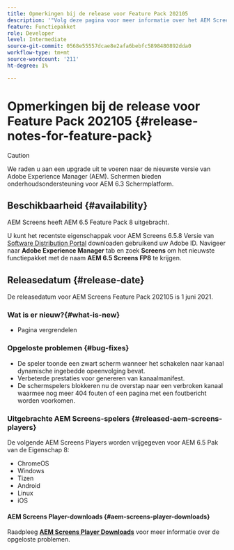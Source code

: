 ```yaml
---
title: Opmerkingen bij de release voor Feature Pack 202105
description: '"Volg deze pagina voor meer informatie over het AEM Screens Feature Pack 202105, uitgebracht op 1 juni 2021."'
feature: Functiepakket
role: Developer
level: Intermediate
source-git-commit: 0568e55557dcae8e2afa6bebfc5898480892dda0
workflow-type: tm+mt
source-wordcount: '211'
ht-degree: 1%

---
```


# Opmerkingen bij de release voor Feature Pack 202105 {#release-notes-for-feature-pack}

>[!CAUTION]
>We raden u aan een upgrade uit te voeren naar de nieuwste versie van Adobe Experience Manager (AEM). Schermen bieden onderhoudsondersteuning voor AEM 6.3 Schermplatform.

## Beschikbaarheid {#availability}

AEM Screens heeft AEM 6.5 Feature Pack 8 uitgebracht.

U kunt het recentste eigenschappak voor AEM Screens 6.5.8 Versie van [Software Distribution Portal](https://experience.adobe.com/#/downloads/content/software-distribution/en/aem.html) downloaden gebruikend uw Adobe ID. Navigeer naar **Adobe Experience Manager** tab en zoek **Screens** om het nieuwste functiepakket met de naam **AEM 6.5 Screens FP8** te krijgen.

## Releasedatum {#release-date}

De releasedatum voor AEM Screens Feature Pack 202105 is 1 juni 2021.

### Wat is er nieuw?{#what-is-new}

* Pagina vergrendelen

### Opgeloste problemen {#bug-fixes}

* De speler toonde een zwart scherm wanneer het schakelen naar kanaal dynamische ingebedde opeenvolging bevat.
* Verbeterde prestaties voor genereren van kanaalmanifest.
* De schermspelers blokkeren nu de overstap naar een verbroken kanaal waarmee nog meer 404 fouten of een pagina met een foutbericht worden voorkomen.

### Uitgebrachte AEM Screens-spelers {#released-aem-screens-players}

De volgende AEM Screens Players worden vrijgegeven voor AEM 6.5 Pak van de Eigenschap 8:

* ChromeOS
* Windows
* Tizen
* Android
* Linux
* iOS

#### AEM Screens Player-downloads {#aem-screens-player-downloads}

Raadpleeg **[AEM Screens Player Downloads](https://download.macromedia.com/screens/index.html)** voor meer informatie over de opgeloste problemen.
